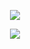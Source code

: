 
<p align="center" > 
<img src="https://github.com/Sebastian-Zok/EcoScan-MESH2021/blob/main/img/app.png">
</p>


<p align="center" > 
<img src="https://github.com/Sebastian-Zok/EcoScan-MESH2021/blob/main/img/mesha.png">
</p>

